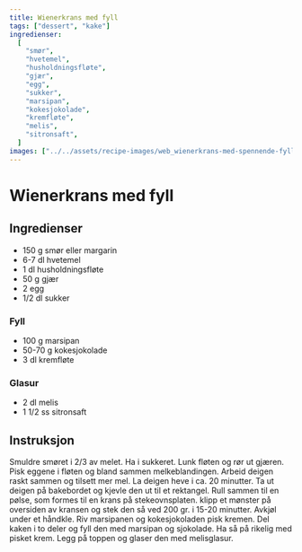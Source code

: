 ```yaml
---
title: Wienerkrans med fyll
tags: ["dessert", "kake"]
ingredienser:
  [
    "smør",
    "hvetemel",
    "husholdningsfløte",
    "gjær",
    "egg",
    "sukker",
    "marsipan",
    "kokesjokolade",
    "kremfløte",
    "melis",
    "sitronsaft",
  ]
images: ["../../assets/recipe-images/web_wienerkrans-med-spennende-fyll.jpg"]
---
```


# Wienerkrans med fyll

## Ingredienser

- 150 g smør eller margarin
- 6-7 dl hvetemel
- 1 dl husholdningsfløte
- 50 g gjær
- 2 egg
- 1/2 dl sukker

### Fyll

- 100 g marsipan
- 50-70 g kokesjokolade
- 3 dl kremfløte

### Glasur

- 2 dl melis
- 1 1/2 ss sitronsaft

## Instruksjon

Smuldre smøret i 2/3 av melet. Ha i sukkeret. Lunk fløten og rør ut gjæren. Pisk eggene i fløten og bland sammen melkeblandingen. Arbeid deigen raskt sammen og tilsett mer mel. La deigen heve i ca. 20 minutter. Ta ut deigen på bakebordet og kjevle den ut til et rektangel. Rull sammen til en pølse, som formes til en krans på stekeovnsplaten. klipp et mønster på oversiden av kransen og stek den så ved 200 gr. i 15-20 minutter. Avkjøl under et håndkle. Riv marsipanen og kokesjokoladen pisk kremen. Del kaken i to deler og fyll den med marsipan og sjokolade. Ha så på rikelig med pisket krem. Legg på toppen og glaser den med melisglasur.
